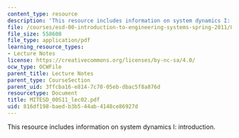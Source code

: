 ```yaml
---
content_type: resource
description: 'This resource includes information on system dynamics I: introduction.'
file: /courses/esd-00-introduction-to-engineering-systems-spring-2011/816df198baedb3b544ab4148ce86927d_MITESD_00S11_lec02.pdf
file_size: 558608
file_type: application/pdf
learning_resource_types:
- Lecture Notes
license: https://creativecommons.org/licenses/by-nc-sa/4.0/
ocw_type: OCWFile
parent_title: Lecture Notes
parent_type: CourseSection
parent_uid: 3ffcba16-e814-7c70-05eb-dbac5f8a876d
resourcetype: Document
title: MITESD_00S11_lec02.pdf
uid: 816df198-baed-b3b5-44ab-4148ce86927d
---
```

This resource includes information on system dynamics I: introduction.